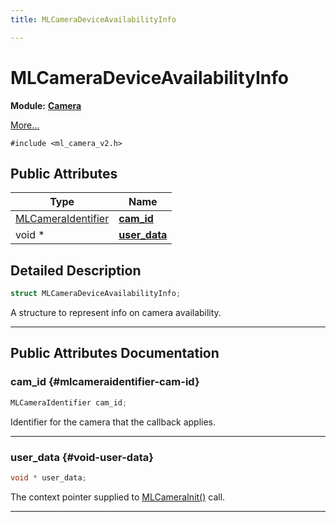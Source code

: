 ```yaml
---
title: MLCameraDeviceAvailabilityInfo

---
```


# MLCameraDeviceAvailabilityInfo

**Module:** **[Camera](/api-ref/api/Modules/group___camera/group___camera.md)**



 [More...](#detailed-description)


`#include <ml_camera_v2.h>`

## Public Attributes

| Type           | Name           |
| -------------- | -------------- |
| [MLCameraIdentifier](/api-ref/api/Modules/group___camera/group___camera.md#enums-mlcameraidentifier) | **[cam_id](/api-ref/api/Modules/group___camera/struct_m_l_camera_device_availability_info.md#mlcameraidentifier-cam-id)**  |
| void * | **[user_data](/api-ref/api/Modules/group___camera/struct_m_l_camera_device_availability_info.md#void-user-data)**  |

## Detailed Description

```cpp
struct MLCameraDeviceAvailabilityInfo;
```


A structure to represent info on camera availability. 





-----------
## Public Attributes Documentation

### cam_id {#mlcameraidentifier-cam-id}

```cpp
MLCameraIdentifier cam_id;
```


Identifier for the camera that the callback applies. 





-----------

### user_data {#void-user-data}

```cpp
void * user_data;
```


The context pointer supplied to [MLCameraInit()](/api-ref/api/Modules/group___camera/group___camera.md#mlresult-mlcamerainit) call. 





-----------

